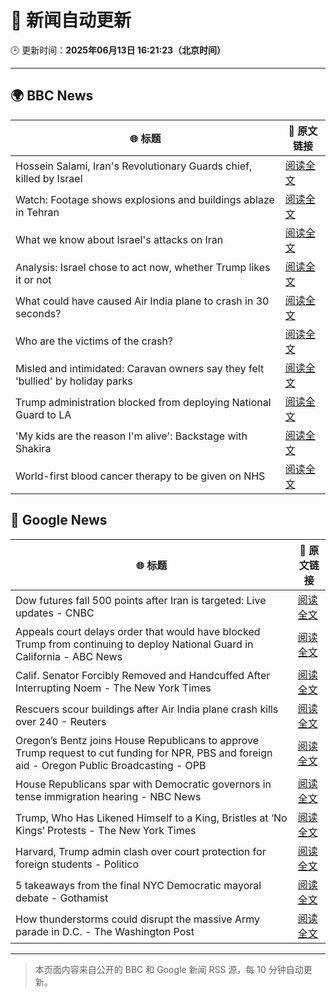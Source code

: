 # 🧠 新闻自动更新

🕒 更新时间：**2025年06月13日 16:21:23（北京时间）**

---

## 🌍 BBC News

| 🌐 标题 | 🔗 原文链接 |
|--------|-------------|
| Hossein Salami, Iran's Revolutionary Guards chief, killed by Israel | [阅读全文](https://www.bbc.com/news/articles/clyg0yywr4no) |
| Watch: Footage shows explosions and buildings ablaze in Tehran | [阅读全文](https://www.bbc.com/news/videos/c20qw0xjp10o) |
| What we know about Israel's attacks on Iran | [阅读全文](https://www.bbc.com/news/articles/cdj9vj8glg2o) |
| Analysis: Israel chose to act now, whether Trump likes it or not | [阅读全文](https://www.bbc.com/news/articles/cwyw04x1kqpo) |
| What could have caused Air India plane to crash in 30 seconds? | [阅读全文](https://www.bbc.com/news/articles/c626y121rxxo) |
| Who are the victims of the crash? | [阅读全文](https://www.bbc.com/news/articles/cdd28legnzvo) |
| Misled and intimidated: Caravan owners say they felt 'bullied' by holiday parks | [阅读全文](https://www.bbc.com/news/articles/c2016lxnepno) |
| Trump administration blocked from  deploying National Guard to LA | [阅读全文](https://www.bbc.com/news/articles/cd62d8jp046o) |
| 'My kids are the reason I'm alive': Backstage with Shakira | [阅读全文](https://www.bbc.com/news/articles/cn056ky4d00o) |
| World-first blood cancer therapy to be given on NHS | [阅读全文](https://www.bbc.com/news/articles/ckg4kj2nxjgo) |

## 📰 Google News

| 🌐 标题 | 🔗 原文链接 |
|--------|-------------|
| Dow futures fall 500 points after Iran is targeted: Live updates - CNBC | [阅读全文](https://news.google.com/rss/articles/CBMid0FVX3lxTE5RTE1IcmJfQjF1VkFwSk9jNkEyZWpkQW1qNUswTVZBclR0VjNnVXd1ZnNOcW9NVVZRSnQ5ZnRGTjBuOExJRWhEaXZWZ3dRSkpoaVFxZldpdVh4aWtRUG1DMm4ybXRyUEtJdWlZdmpjUnk2eWFhRXFr0gF8QVVfeXFMT3RkRDhFRzRudi1TcmpjdWwzc3J5bklGWGhnS29uTDdJc0pOZXVNVkxUd0xfX2xwMEFIU3dIWDFab1pvZ3pUNTFldDJfTTlaRzNrZWl1ZFVSNDAyZVloTVB1eTVCY2g3QUdoeVRZZktjcHJqSGo3MzBjMExXWA?oc=5) |
| Appeals court delays order that would have blocked Trump from continuing to deploy National Guard in California - ABC News | [阅读全文](https://news.google.com/rss/articles/CBMipwFBVV95cUxOZy11dmdqV1daTVpnZUczVDBKSFRJaEJveE1yc3pDQW5VZWtzQ1RDcnFKNnZKQi0wQi1RVGhlVW83M3lOblVHYWt3Z2RlTkYwNVg5cU9rb3BabXdyVU5ENWl1MVByck12MHc1T19OQUdKWDlrS2oxcWtzTEdJZlFUR2szeWVIcU45Y3EtVGM3emUyN3A1M2lBMDJ6VFJ6ckRrcU55aDZSSdIBrAFBVV95cUxNYk1Rb2NJb3puWkJIYlFYT0NJVFROZmpLMWljTkxkdkdSdENfcjRJaFpHaDlRYVI5M1RnakE3ZlFSN1RSZEM1TzF0NGwwbVZoZVhfU0lubUVjdjNpSmdicHAwTkkzdFVQNEdnZ1FGU19aaUgydndiT19pYTdSdnRITXEzN3pGZ2FFdWxtbG90V2ZMUHRPSEh4Qk9GemtFOHp3WVE4S2lnSk5iWkps?oc=5) |
| Calif. Senator Forcibly Removed and Handcuffed After Interrupting Noem - The New York Times | [阅读全文](https://news.google.com/rss/articles/CBMiiwFBVV95cUxQaGxqQVlfQnc5c2ZPQzEyUkFWcWloMlZqZFdkeXNHZTFnZ3ZqTzBjYm5QS1JPcDlQQ09od294UnJ0ZkZJUWpuTTY5cFlFc19rLVQxTXRTeG1VcnRLdXdQVFBYTktKWDFfYUlpTWE0R0Y2OUgzQUpYYlo2Y1hkVW1OSFZrTGpQVU11Wmpn?oc=5) |
| Rescuers scour buildings after Air India plane crash kills over 240 - Reuters | [阅读全文](https://news.google.com/rss/articles/CBMi2AFBVV95cUxOelpVaDdLbzB1cE1nNkpJeEJ6MnYwOWtZZ0YzOE5ZNzk3SDIzci1GS3hxcVl3ZXRNTFE1bEl6NHJSUmViaEQ4S3FhRThpX29GQWhFbUZ4Z204S0NUM2taWExNa2EwV1NoYXJhWnNWdXpjdld6ZWdFMjljc0twRE9uazJ6VDJ0NmlMbUowZ1VvQy1GWklnc0FsWVVQc2NRNGt0MkVuRF9udGZZSmREZ21TaURFaGREUWJsbVNFdmRtVjNmNkdPOTd0elhEa3N2RDJEdk5iQXM4ZEE?oc=5) |
| Oregon’s Bentz joins House Republicans to approve Trump request to cut funding for NPR, PBS and foreign aid - Oregon Public Broadcasting - OPB | [阅读全文](https://news.google.com/rss/articles/CBMiekFVX3lxTE11X3kyMERUZWF5Q1NhaU5RNm56ZGsxM2VheFJJVGp4TDcwOVN6WnBkeWhNaHJtTHJCLXEtc0p1ZFBUaW53Z3dCS25GX0tVd1Y1QjViOGY1TFoxbXp3NXhIaGNWTUlfZy1lT0YzUzREMzlaR0xFWHV1OGRR?oc=5) |
| House Republicans spar with Democratic governors in tense immigration hearing - NBC News | [阅读全文](https://news.google.com/rss/articles/CBMivwFBVV95cUxQSGhkTGg0aEhfaXJTTF81Sk9RU0tuRDBneDYzb1VhZFFJRGJuNkZnVE1PUXhyQkRPdm84UkM4eUwxNXB4bnhNMm45R0V3bDRtSUhNWS10X1NNOHVqNDVxQUc4NFZ4ZFlSaE5nc2d0Qzdza1RzTHpCeVJsamhlVUs4T19rMEY5ODNNdDJWM2ZKZGlOT3NYZzVia0w1QXc4NUM2TXhza3JCNzBwa05MaHFNclRPTWExZzRwWE41dUk3a9IBVkFVX3lxTE5kMVlERHptc0s4bl9TOVVfM0VOQ1VnWE0ycG5Xek14Qml2V0NyUXpzNERwaENTenk3U21DdGl5V3NLTnZkLUZucUdHeXJsd3JDOWp5RDd3?oc=5) |
| Trump, Who Has Likened Himself to a King, Bristles at ‘No Kings’ Protests - The New York Times | [阅读全文](https://news.google.com/rss/articles/CBMigAFBVV95cUxPc2lBRmxIektyRnoybGcwbGE5TllfanhleGNBT2RrclViZnIybEU4U3V2Y2VsQ2lsWDdVY2xkczV5bkFsX3FYMFctdC1XWUc4NE1rUlZaOGdlb0hVVmtEeGVUQTJoeGlJU1lFYU84aTR4RVU4dWQxeVFkTG5uTjFjaA?oc=5) |
| Harvard, Trump admin clash over court protection for foreign students - Politico | [阅读全文](https://news.google.com/rss/articles/CBMimwFBVV95cUxOWlRSQjVWWTc0dlZrQWJoZWZYVlJ2VTJhQWxGcWpLd1VUZGw4aDlDd3EwaDI2ZDFoeDg0UGlmb2s3Q0NNaWwtQTJyV1NDZDItZnRxeHVyN2V1ZlJQcElDWU8yNnl3R0F0UGczLS1GRzlwQjUyQlRfQWRRMlhyZncwVzZ3eTVGZW5ONktDZDEyQktyR3VYQ241dzNTNA?oc=5) |
| 5 takeaways from the final NYC Democratic mayoral debate - Gothamist | [阅读全文](https://news.google.com/rss/articles/CBMijwFBVV95cUxNTkdVcUQycWJxV3VEV0kxcmNHRjYyTlR6cTcwSUhtenpqS2JTRGpxVGdtSHRQZWZkZFFEQkYtQ1REMGQ4OHd2SnYtNkp1RnJkNU1FazFUbURPVElsZUZ1Mlo1SnNIVnFsQ1h3OEF2MHJwbWxrRks4QTFLV3hadW9nQ1hYeHRyUVljVGQyLVhCdw?oc=5) |
| How thunderstorms could disrupt the massive Army parade in D.C. - The Washington Post | [阅读全文](https://news.google.com/rss/articles/CBMikgFBVV95cUxNZmN3enRFNUZoNG1oUTV1cmIwZFVvVnZpbE11R281a0xjamFzeTdiZmJ4a2U2WGJ4YWdqcmxPejZuOXRNNEtWc3d6R2lhQzlma3VjQVM4RlVhZ0FtOVpBeEg5RzNpZFZlNHpVYmlocU5JUWlpUlJfYTlWSkY1a0pId3B5TE9RLWdKbVZXSUpGd1hDQQ?oc=5) |

---
> 本页面内容来自公开的 BBC 和 Google 新闻 RSS 源，每 10 分钟自动更新。
